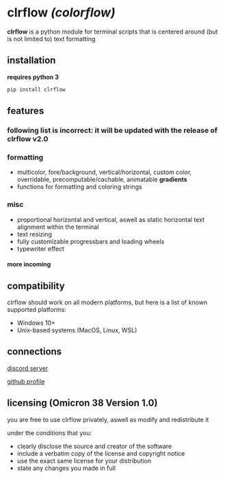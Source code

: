 # clrflow *(colorflow)*

**clrflow** is a python module for terminal scripts that is centered around (but is not limited to) text formatting

## installation
**requires python 3**
```sh
pip install clrflow
```

## features
### following list is incorrect: it will be updated with the release of clrflow v2.0
### formatting
- multicolor, fore/background, vertical/horizontal, custom color, overridable, precomputable/cachable, animatable **gradients**
- functions for formatting and coloring strings

### misc
- proportional horizontal and vertical, aswell as static horizontal text alignment within the terminal
- text resizing
- fully customizable progressbars and loading wheels
- typewriter effect
#### more incoming

## compatibility
clrflow should work on all modern platforms, but here is a list of known supported platforms:
- Windows 10+
- Unix-based systems (MacOS, Linux, WSL)

## connections
[discord server](https://discord.gg/UVgDckmQBR)

[github profile](https://github.com/rver38)

## licensing (Omicron 38 Version 1.0)

you are free to use clrflow privately, aswell as modify and redistribute it

under the conditions that you:
- clearly disclose the source and creator of the software
- include a verbatim copy of the license and copyright notice 
- use the exact same license for your distribution
- state any changes you made in full
